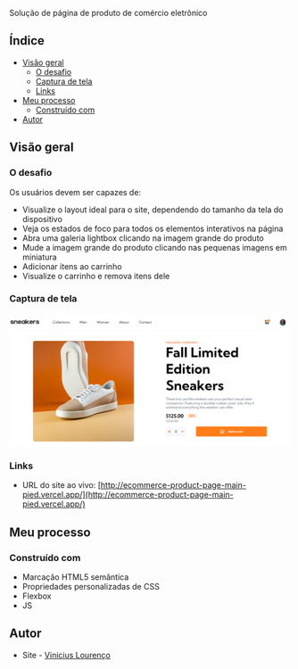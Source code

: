 Solução de página de produto de comércio eletrônico

## Índice

- [Visão geral](#visão-geral)
  - [O desafio](#o-desafio)
  - [Captura de tela](#captura-de-tela)
  - [Links](#links)
- [Meu processo](#meu-processo)
  - [Construído com](#construído-com)      
- [Autor](#autor)

## Visão geral

### O desafio

Os usuários devem ser capazes de:

- Visualize o layout ideal para o site, dependendo do tamanho da tela do dispositivo
- Veja os estados de foco para todos os elementos interativos na página
- Abra uma galeria lightbox clicando na imagem grande do produto
- Mude a imagem grande do produto clicando nas pequenas imagens em miniatura
- Adicionar itens ao carrinho
- Visualize o carrinho e remova itens dele

### Captura de tela

![](./images/desktop.PNG)

### Links

- URL do site ao vivo: [http://ecommerce-product-page-main-pied.vercel.app/](http://ecommerce-product-page-main-pied.vercel.app/)

## Meu processo

### Construído com

- Marcação HTML5 semântica
- Propriedades personalizadas de CSS
- Flexbox
- JS

## Autor

- Site - [Vinicius Lourenço](https://www.linkedin.com/in/viniciuslourencof/)
